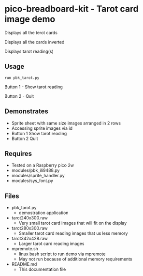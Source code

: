 # pico-breadboard-kit - Tarot card image demo

Displays all the terot cards

Displays all the cards inverted

Displays tarot reading(s)

## Usage

```
run pbk_tarot.py
```

Button 1 - Show tarot reading

Button 2 - Quit

## Demonstrates

- Sprite sheet with same size images arranged in 2 rows
- Accessing sprite images via id
- Button 1 Show tarot reading
- Button 2 Quit

## Requires

- Tested on a Raspberry pico 2w
- modules/pbk_ili9488.py
- modules/sprite_handler.py
- modules/sys_font.py

## Files

- pbk_tarot.py
  - demostration application
- tarot240x300.raw
  - Very small tarot card images that will fit on the display
- tarot280x300.raw
  - Smaller tarot card reading images that us less memory  
- tarot342x428.raw
  - Larger tarot card reading images
- mpremote.sh
  - linux bash script to run demo via mpremote
  - May not run because of additional memory requirements
- README.md
  - This documentation file